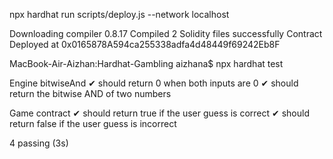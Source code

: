 npx hardhat run scripts/deploy.js --network localhost

Downloading compiler 0.8.17
Compiled 2 Solidity files successfully
Contract Deployed at 0x0165878A594ca255338adfa4d48449f69242Eb8F

MacBook-Air-Aizhan:Hardhat-Gambling aizhana$ npx hardhat test


  Engine
    bitwiseAnd
      ✔ should return 0 when both inputs are 0
      ✔ should return the bitwise AND of two numbers

  Game contract
    ✔ should return true if the user guess is correct
    ✔ should return false if the user guess is incorrect


  4 passing (3s)